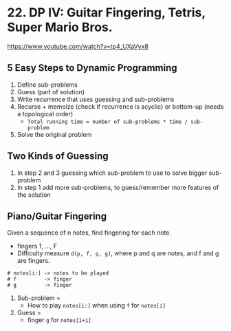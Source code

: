 # 22. DP IV: Guitar Fingering, Tetris, Super Mario Bros.

https://www.youtube.com/watch?v=tp4_UXaVyx8

## 5 Easy Steps to Dynamic Programming

1. Define sub-problems
2. Guess (part of solution)
3. Write recurrence that uses guessing and sub-problems
4. Recurse + memoize (check if recurrence is acyclic) or bottom-up (needs a topological order)
	* `Total running time = number of sub-problems * time / sub-problem`
5. Solve the original problem

## Two Kinds of Guessing

1. In step 2 and 3 guessing which sub-problem to use to solve bigger sub-problem
2. In step 1 add more sub-problems, to guess/remember more features of the solution

## Piano/Guitar Fingering

Given a sequence of n notes, find fingering for each note.

- fingers 1, ..., F
- Difficulty measure `d(p, f, q, g)`, where p and q are notes, and f and g are fingers.

```
# notes[i:] -> notes to be played
# f         -> finger
# g         -> finger
```
1. Sub-problem =
	* How to play `notes[i:]` when using `f` for `notes[i]`
2. Guess =
	* finger `g` for `notes[i+1]`
